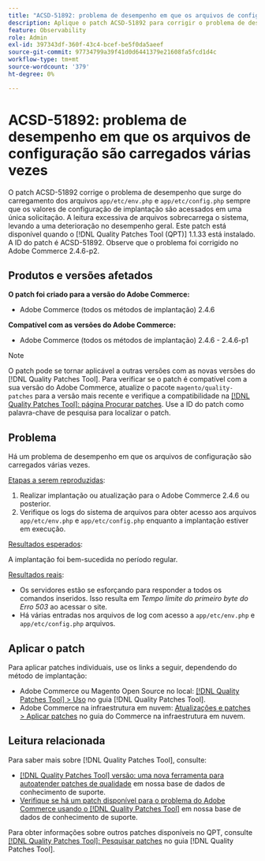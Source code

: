 ```yaml
---
title: "ACSD-51892: problema de desempenho em que os arquivos de configuração são carregados várias vezes"
description: Aplique o patch ACSD-51892 para corrigir o problema de desempenho do Adobe Commerce em que os arquivos de configuração são carregados várias vezes durante a implantação.
feature: Observability
role: Admin
exl-id: 397343df-360f-43c4-bcef-be5f0da5aeef
source-git-commit: 97734799a39f41d0d6441379e21608fa5fcd1d4c
workflow-type: tm+mt
source-wordcount: '379'
ht-degree: 0%

---
```


# ACSD-51892: problema de desempenho em que os arquivos de configuração são carregados várias vezes

O patch ACSD-51892 corrige o problema de desempenho que surge do carregamento dos arquivos `app/etc/env.php` e `app/etc/config.php` sempre que os valores de configuração de implantação são acessados em uma única solicitação. A leitura excessiva de arquivos sobrecarrega o sistema, levando a uma deterioração no desempenho geral. Este patch está disponível quando o [!DNL Quality Patches Tool (QPT)] 1.1.33 está instalado. A ID do patch é ACSD-51892. Observe que o problema foi corrigido no Adobe Commerce 2.4.6-p2.

## Produtos e versões afetados

**O patch foi criado para a versão do Adobe Commerce:**

* Adobe Commerce (todos os métodos de implantação) 2.4.6

**Compatível com as versões do Adobe Commerce:**

* Adobe Commerce (todos os métodos de implantação) 2.4.6 - 2.4.6-p1

>[!NOTE]
>
>O patch pode se tornar aplicável a outras versões com as novas versões do [!DNL Quality Patches Tool]. Para verificar se o patch é compatível com a sua versão do Adobe Commerce, atualize o pacote `magento/quality-patches` para a versão mais recente e verifique a compatibilidade na [[!DNL Quality Patches Tool]: página Procurar patches](https://experienceleague.adobe.com/tools/commerce-quality-patches/index.html). Use a ID do patch como palavra-chave de pesquisa para localizar o patch.

## Problema

Há um problema de desempenho em que os arquivos de configuração são carregados várias vezes.

<u>Etapas a serem reproduzidas</u>:

1. Realizar implantação ou atualização para o Adobe Commerce 2.4.6 ou posterior.
1. Verifique os logs do sistema de arquivos para obter acesso aos arquivos `app/etc/env.php` e `app/etc/config.php` enquanto a implantação estiver em execução.

<u>Resultados esperados</u>:

A implantação foi bem-sucedida no período regular.

<u>Resultados reais</u>:

* Os servidores estão se esforçando para responder a todos os comandos inseridos. Isso resulta em *Tempo limite do primeiro byte do Erro 503* ao acessar o site.
* Há várias entradas nos arquivos de log com acesso a `app/etc/env.php` e `app/etc/config.php` arquivos.

## Aplicar o patch

Para aplicar patches individuais, use os links a seguir, dependendo do método de implantação:

* Adobe Commerce ou Magento Open Source no local: [[!DNL Quality Patches Tool] > Uso](https://experienceleague.adobe.com/docs/commerce-operations/tools/quality-patches-tool/usage.html) no guia [!DNL Quality Patches Tool].
* Adobe Commerce na infraestrutura em nuvem: [Atualizações e patches > Aplicar patches](https://experienceleague.adobe.com/docs/commerce-cloud-service/user-guide/develop/upgrade/apply-patches.html) no guia do Commerce na infraestrutura em nuvem.

## Leitura relacionada

Para saber mais sobre [!DNL Quality Patches Tool], consulte:

* [[!DNL Quality Patches Tool] versão: uma nova ferramenta para autoatender patches de qualidade](/help/announcements/adobe-commerce-announcements/magento-quality-patches-released-new-tool-to-self-serve-quality-patches.md) em nossa base de dados de conhecimento de suporte.
* [Verifique se há um patch disponível para o problema do Adobe Commerce usando o [!DNL Quality Patches Tool]](/help/support-tools/patches-available-in-qpt-tool/check-patch-for-magento-issue-with-magento-quality-patches.md) em nossa base de dados de conhecimento de suporte.

Para obter informações sobre outros patches disponíveis no QPT, consulte [[!DNL Quality Patches Tool]: Pesquisar patches](https://experienceleague.adobe.com/tools/commerce-quality-patches/index.html) no guia [!DNL Quality Patches Tool].
